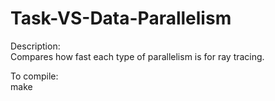 # Task-VS-Data-Parallelism
Description:  
Compares how fast each type of parallelism is for ray tracing.  
  
To compile:  
make
